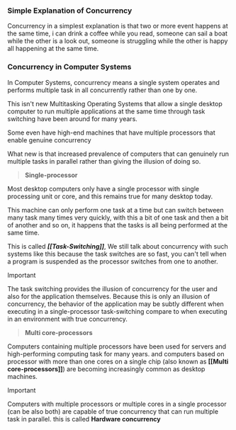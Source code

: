 

### Simple Explanation of Concurrency

Concurrency in a simplest explanation is that two or more event happens at the same time, i can drink a coffee while you read, someone can sail a boat while the other is a look out, someone is struggling while the other is happy all happening at the same time.

### Concurrency in Computer Systems

In Computer Systems, concurrency means a single system operates and performs multiple task in all concurrently rather than one by one.

This isn't new Multitasking Operating  Systems that allow a single desktop computer to run  multiple applications at the same time  through task switching have been around for many years.

Some even have high-end machines that have multiple processors that enable genuine concurrency

What new is that increased prevalence of computers that can genuinely run multiple tasks in parallel rather than giving the illusion of doing so.


> **Single-processor**

Most desktop computers only have a single processor with single processing unit or core, and this remains true for many desktop today.

This machine can only perform one task at a time but can switch between many task many times very quickly, with this a bit of one task and then a bit of another and so on, it happens that  the tasks is all being performed at the same time. 

This is called ***[[Task-Switching]]***, We still talk about concurrency with such systems like this because the task switches are so fast, you can't tell when a program is suspended as the processor switches from one to another. 

>[!important]
The task switching provides the illusion of  concurrency for the user and also for the application themselves. Because this is only an illusion of concurrency, the behavior of the application may be subtly different when executing in a single-processor task-switching compare to when  executing  in an environment with true concurrency.


>**Multi core-processors**


Computers containing multiple processors have been used for servers and high-performing computing task for many years. and computers based on processor with more than one cores on a single chip (also known as **[[Multi core-processors]]**) are becoming increasingly common as desktop machines.

>[!important]
Computers with multiple processors or multiple cores in a single processor (can be also both) are capable of true concurrency that can run multiple task in parallel. this is called **Hardware concurrency**






